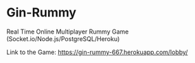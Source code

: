 # Gin-Rummy

Real Time Online Multiplayer Rummy Game (Socket.io/Node.js/PostgreSQL/Heroku)

Link to the Game: https://gin-rummy-667.herokuapp.com/lobby/ 
